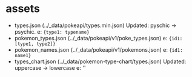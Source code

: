 # assets
* types.json (../_data/pokeapi/types.min.json) Updated: pyschic -> psychic. e: `{type1: typename}`
* pokemon_types.json (../_data/pokeapi/v1/poke_types.json) e: `{id1: [type1, type2]}`
* pokemon_names.json (../_data/pokeapi/v1/pokemons.json) e: `{id1: name1}`
* types_chart.json (../_data/pokemon-type-chart/types.json) Updated: uppercase -> lowercase e: ''
